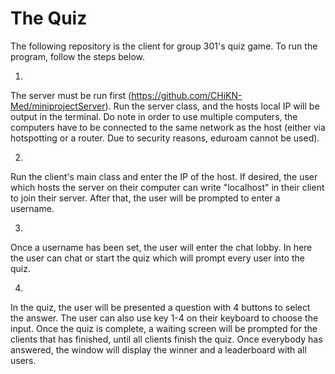# The Quiz
The following repository is the client for group 301's quiz game. To run the program, follow the steps below.

1.
The server must be run first (https://github.com/CHiKN-Med/miniprojectServer). Run the server class, and the hosts local IP will be output in the terminal. Do note in order to use multiple computers, the computers have to be connected to the same network as the host (either via hotspotting or a router. Due to security reasons, eduroam cannot be used).

2.
Run the client's main class and enter the IP of the host. If desired, the user which hosts the server on their computer can write "localhost" in their client to join their server. After that, the user will be prompted to enter a username.

3.
Once a username has been set, the user will enter the chat lobby. In here the user can chat or start the quiz which will prompt every user into the quiz.

4.
In the quiz, the user will be presented a question with 4 buttons to select the answer. The user can also use key 1-4 on their keyboard to choose the input.
Once the quiz is complete, a waiting screen will be prompted for the clients that has finished, until all clients finish the quiz. Once everybody has answered, the window will display the winner and a leaderboard with all users.

